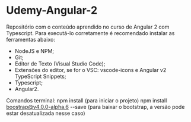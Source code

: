 # Udemy-Angular-2

Repositório com o conteúdo aprendido no curso de Angular 2 com Typescript.
Para executá-lo corretamente é recomendado instalar as ferramentas abaixo:
- NodeJS e NPM;
- Git;
- Editor de Texto (Visual Studio Code);
- Extensões do editor, se for o VSC: vscode-icons e Angular v2 TypeScript Snippets;
- Typescript;
- Angular2.

Comandos terminal:
npm install (para iniciar o projeto)
npm install boostrap@v4.0.0-alpha.6 --save (para baixar o bootstrap, a versão pode estar desatualizada nesse caso)
